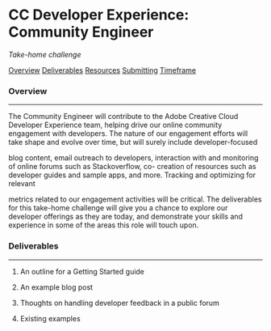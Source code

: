 # CC Developer Experience: Community Engineer

_Take-home challenge_

[Overview]()
[Deliverables]()
[Resources]()
[Submitting]()
[Timeframe]()

### Overview
------------
The Community Engineer will contribute to the Adobe Creative Cloud Developer Experience team, helping drive our
online community engagement with developers.
The nature of our engagement efforts will take shape and evolve over time, but will surely include developer-focused

blog content, email outreach to developers, interaction with and monitoring of online forums such as Stackoverflow, co-
creation of resources such as developer guides and sample apps, and more. Tracking and optimizing for relevant

metrics related to our engagement activities will be critical.
The deliverables for this take-home challenge will give you a chance to explore our developer offerings as they are
today, and demonstrate your skills and experience in some of the areas this role will touch upon.

### Deliverables
----------------

1. An outline for a Getting Started guide


2. An example blog post


3. Thoughts on handling developer feedback in a public forum


4. Existing examples
